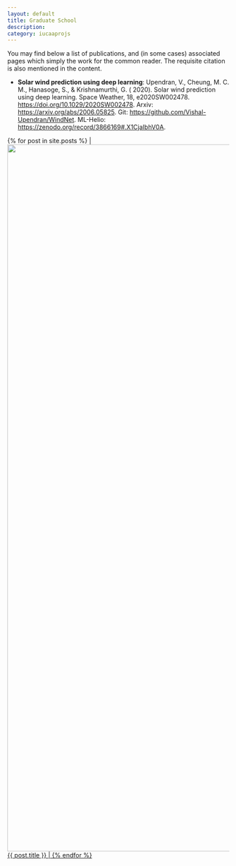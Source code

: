 ```yaml
---
layout: default
title: Graduate School
description: 
category: iucaaprojs
---
```


You may find below a list of publications, and (in some cases) associated pages which simply the work for the common reader. The requisite citation is also mentioned in the content.

- **Solar wind prediction using deep learning**: Upendran, V., Cheung, M. C. M., Hanasoge, S., & Krishnamurthi, G. ( 2020). Solar wind prediction using deep learning. Space Weather, 18, e2020SW002478. https://doi.org/10.1029/2020SW002478. Arxiv: https://arxiv.org/abs/2006.05825. Git: https://github.com/Vishal-Upendran/WindNet. ML-Helio: https://zenodo.org/record/3866169#.X1CjaIbhV0A. 


{% for post in site.posts %}
|<img width=1604 src="{{site.url}}/{{post.img}}"> <a href="{{site.url}}/{{post.url}}">{{ post.title }} |
{% endfor %}